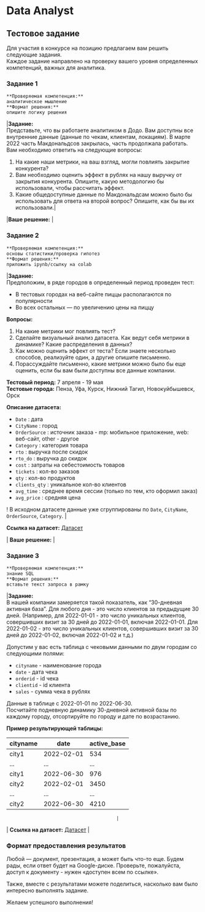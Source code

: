 # Data Analyst  
## Тестовое задание  

Для участия в конкурсе на позицию предлагаем вам решить следующие задания.  
Каждое задание направлено на проверку вашего уровня определенных компетенций, важных для аналитика.

### Задание 1  
```
**Проверяемая компетенция:**  
аналитическое мышление  
**Формат решения:**  
опишите логику решения  
```
|**Задание:**  
Представьте, что вы работаете аналитиком в Додо. Вам доступны все внутренние данные (данные по чекам, клиентам, локациям). В марте 2022 часть Макдональдсов закрылась, часть продолжала работать. Вам необходимо ответить на следующие вопросы:

1. На какие наши метрики, на ваш взгляд, могли повлиять закрытие конкурента?
2. Вам необходимо оценить эффект в рублях на нашу выручку от закрытия конкурента. Опишите, какую методологию бы использовали, чтобы рассчитать эффект.
3. Какие общедоступные данные по Макдональдсам можно было бы использовать для ответа на второй вопрос? Опишите, как бы вы их использовали.|

|**Ваше решение:**
                                                            |

### Задание 2  
```
**Проверяемая компетенция:**  
основы статистики/проверка гипотез  
**Формат решения:**  
приложить ipynb/ссылку на colab  
```
|**Задание:**  
Предположим, в ряде городов в определенный период проведен тест:
- В тестовых городах на веб-сайте пиццы располагаются по популярности
- Во всех остальных — по увеличению цены на пиццу  

**Вопросы:**

1. На какие метрики мог повлиять тест?
2. Сделайте визуальный анализ датасета. Как ведут себя метрики в динамике? Какие распределения в данных?
3. Как можно оценить эффект от теста? Если знаете несколько способов, реализуйте один, а другие опишите письменно.
4. Порассуждайте письменно, какие метрики можно было бы еще оценить, если бы вам были доступны все данные компании.

**Тестовый период:** 7 апреля - 19 мая  
**Тестовые города:** Пенза, Уфа, Курск, Нижний Тагил, Новокуйбышевск, Орск  

**Описание датасета:**
- `Date` : дата
- `CityName` : город
- `OrderSource` : источник заказа - mp: мобильное приложение, web: веб-сайт, other - другое
- `Category` : категория товара
- `rto` : выручка после скидок
- `rto_do` : выручка до скидок
- `cost` : затраты на себестоимость товаров
- `tickets` : кол-во заказов
- `qty` : кол-во продуктов
- `clients_qty` : уникальное кол-во клиентов
- `avg_time` : среднее время сессии (только по тем, кто оформил заказ)
- `avg_price` : средняя цена

 ! В исходном датасете данные уже сгруппированы по `Date`, `CityName`, `OrderSource`, `Category`. |

**Ссылка на датасет:** [Датасет](оценка_категорий_4.csv)  

| **Ваше решение:**
                                                        |

### Задание 3  
```
**Проверяемая компетенция:**  
знание SQL  
**Формат решения:**  
вставьте текст запроса в рамку  
```
|**Задание:**  
В нашей компании замеряется такой показатель, как “30-дневная активная база”. Для любого дня - это число клиентов за предыдущие 30 дней. (Например, для 2022-01-01 - это число уникальных клиентов, совершивших визит за 30 дней до 2022-01-01, включая 2022-01-01. Для 2022-01-02 - это число уникальных клиентов, совершивших визит за 30 дней до 2022-01-02, включая 2022-01-02 и т.д.)

Допустим у вас есть таблица с чековыми данными по двум городам со следующими полями:  
- `cityname` - наименование города  
- `date` - дата чека  
- `orderid` - id чека  
- `clientid` - id клиента  
- `sales` - сумма чека в рублях  

Данные в таблице с 2022-01-01 по 2022-06-30.  
Посчитайте подневную динамику 30-дневной активной базы по каждому городу, отсортируйте по городу и дате по возрастанию.

**Пример результирующей таблицы:**

| cityname | date       | active_base |
| -------- | ---------- | ----------- |
| city1    | 2022-02-01 | 534         |
| ...      | ...        | ...         |
| city1    | 2022-06-30 | 976         |
| city2    | 2022-02-01 | 3450        |
| ...      | ...        | ...         |
| city2    | 2022-06-30 | 4210        |

                                            |

| **Ссылка на датасет:** [Датасет](DA_sql_sample%20-%20sql_task.csv)                  |

### Формат предоставления результатов  
Любой — документ, презентация, а может быть что-то еще. Будем рады, если ответ будет на Google-диске. Проверьте, пожалуйста, доступ к документу - нужен «доступен всем по ссылке».  

Также, вместе с результатами можете поделиться, насколько вам было интересно выполнять задание.  

Желаем успешного выполнения!
